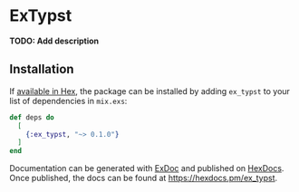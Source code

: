 # ExTypst

**TODO: Add description**

## Installation

If [available in Hex](https://hex.pm/docs/publish), the package can be installed
by adding `ex_typst` to your list of dependencies in `mix.exs`:

```elixir
def deps do
  [
    {:ex_typst, "~> 0.1.0"}
  ]
end
```

Documentation can be generated with [ExDoc](https://github.com/elixir-lang/ex_doc)
and published on [HexDocs](https://hexdocs.pm). Once published, the docs can
be found at <https://hexdocs.pm/ex_typst>.

